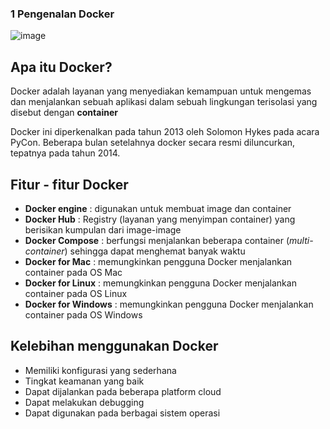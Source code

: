 ### 1 Pengenalan Docker

![image](https://github.com/SonyVansha25/Docker-Learning/assets/152833966/9b9aec6b-2c15-4d62-9b6c-eacc27e26c86)


## Apa itu Docker?

Docker adalah layanan yang menyediakan kemampuan untuk mengemas dan menjalankan sebuah aplikasi dalam sebuah lingkungan terisolasi yang disebut dengan <b>container</b>

Docker ini diperkenalkan pada tahun 2013 oleh Solomon Hykes pada acara PyCon. Beberapa bulan setelahnya docker secara resmi diluncurkan, tepatnya pada tahun 2014.

## Fitur - fitur Docker

- <b color="blu">Docker engine</b> : digunakan untuk membuat image dan container
- <b>Docker Hub</b> : Registry (layanan yang menyimpan container) yang berisikan kumpulan dari image-image
- <b>Docker Compose</b> : berfungsi menjalankan beberapa container (<i>multi-container</i>) sehingga dapat menghemat banyak waktu
- <b>Docker for Mac</b> : memungkinkan pengguna Docker menjalankan container pada OS Mac
- <b>Docker for Linux</b> : memungkinkan pengguna Docker menjalankan container pada OS Linux
- <b>Docker for Windows</b> : memungkinkan pengguna Docker menjalankan container pada OS Windows

## Kelebihan menggunakan Docker

- Memiliki konfigurasi yang sederhana
- Tingkat keamanan yang baik
- Dapat dijalankan pada beberapa platform cloud
- Dapat melakukan debugging
- Dapat digunakan pada berbagai sistem operasi
